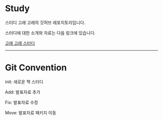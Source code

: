# Study

스터디 고래 고래의 깃허브 레포지토리입니다.

스터디에 대한 소개와 자료는 다음 링크에 있습니다.

[고래 고래 스터디](https://polite-gemini-c3d.notion.site/2170a8f06468446cab3bc67c26f4fe62?v=859c97ce764a4e509eca621d61c3f3d3)

---

# Git Convention

init: 새로운 책 스터디 

Add: 발표자료 추가

Fix: 발표자료 수정

Move: 발표자료 패키지 이동
